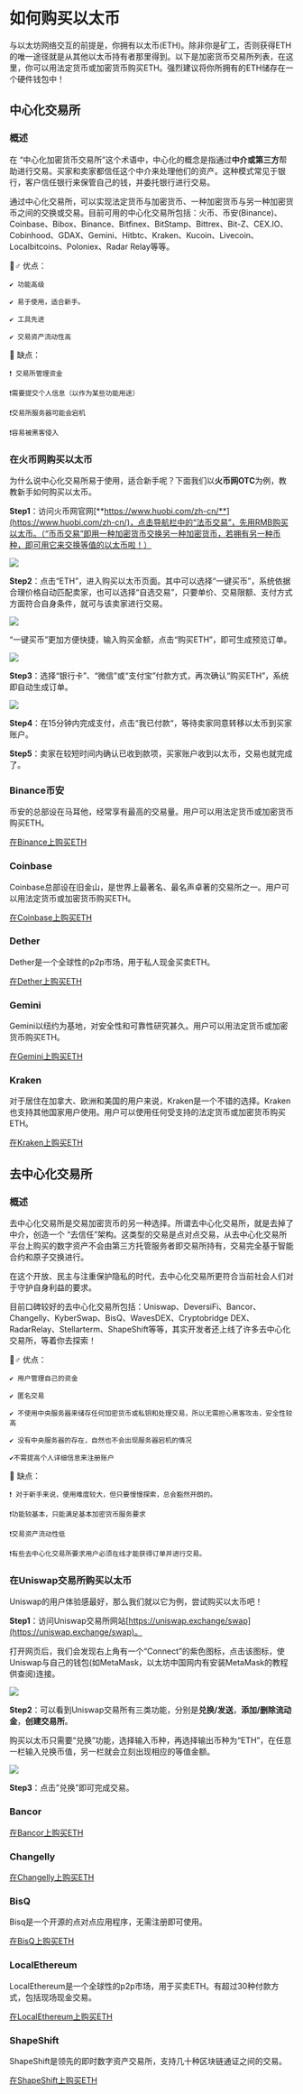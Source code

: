 # 如何购买以太币

与以太坊网络交互的前提是，你拥有以太币\(ETH\)。除非你是矿工，否则获得ETH的唯一途径就是从其他以太币持有者那里得到。以下是加密货币交易所列表，在这里，你可以用法定货币或加密货币购买ETH。强烈建议将你所拥有的ETH储存在一个硬件钱包中！

## 中心化交易所

### 概述

在 “中心化加密货币交易所”这个术语中，中心化的概念是指通过**中介或第三方**帮助进行交易。买家和卖家都信任这个中介来处理他们的资产。这种模式常见于银行，客户信任银行来保管自己的钱，并委托银行进行交易。

通过中心化交易所，可以实现法定货币与加密货币、一种加密货币与另一种加密货币之间的交换或交易。目前可用的中心化交易所包括：火币、币安\(Binance\)、Coinbase、Bibox、Binance、Bitfinex、BitStamp、Bittrex、Bit-Z、CEX.IO、Cobinhood、GDAX、Gemini、Hitbtc、Kraken、Kucoin、Livecoin、Localbitcoins、Poloniex、Radar Relay等等。

🦸♂ 优点：

    ✔ 功能高级

    ✔ 易于使用，适合新手。

    ✔ 工具先进

    ✔ 交易资产流动性高

🎯 缺点：

    ❗ 交易所管理资金

    ❗需要提交个人信息（以作为某些功能用途） 

    ❗交易所服务器可能会宕机

    ❗容易被黑客侵入

### 在火币网购买以太币

为什么说中心化交易所易于使用，适合新手呢？下面我们以**火币网OTC**为例，教教新手如何购买以太币。

**Step1**：访问火币网官网[**https://www.huobi.com/zh-cn/**](https://www.huobi.com/zh-cn/)，点击导航栏中的“法币交易”，先用RMB购买以太币。（“币币交易”即用一种加密货币交换另一种加密货币，若拥有另一种币种，即可用它来交换等值的以太币啦！）

![](../.gitbook/assets/image%20%285%29.png)

**Step2**：点击“ETH”，进入购买以太币页面。其中可以选择“一键买币”，系统依据合理价格自动匹配卖家，也可以选择“自选交易”，只要单价、交易限额、支付方式方面符合自身条件，就可与该卖家进行交易。

![](../.gitbook/assets/image%20%284%29.png)

“一键买币”更加方便快捷，输入购买金额，点击“购买ETH”，即可生成预览订单。

![](../.gitbook/assets/image%20%287%29.png)

**Step3**：选择“银行卡”、“微信”或“支付宝”付款方式，再次确认“购买ETH”，系统即自动生成订单。

![](../.gitbook/assets/image.png)

**Step4**：在15分钟内完成支付，点击“我已付款“，等待卖家同意转移以太币到买家账户。

**Step5**：卖家在较短时间内确认已收到款项，买家账户收到以太币，交易也就完成了。

### Binance币安

币安的总部设在马耳他，经常享有最高的交易量。用户可以用法定货币或加密货币购买ETH。

[在Binance上购买ETH](https://www.binance.com/cn)

### Coinbase

Coinbase总部设在旧金山，是世界上最著名、最名声卓著的交易所之一。用户可以用法定货币或加密货币购买ETH。

[在Coinbase上购买ETH](https://www.coinbase.com/join/527bbccd0c46660a8a00003b)

### Dether

Dether是一个全球性的p2p市场，用于私人现金买卖ETH。

[在Dether上购买ETH](https://dether.io/)

### Gemini

Gemini以纽约为基地，对安全性和可靠性研究甚久。用户可以用法定货币或加密货币购买ETH。

[在Gemini上购买ETH](https://exchange.gemini.com/signin?redirect=edfe9e325ca73aa74a3685965fe35ef67f944570-1571456722582-%2F)

### Kraken

对于居住在加拿大、欧洲和美国的用户来说，Kraken是一个不错的选择。Kraken也支持其他国家用户使用。用户可以使用任何受支持的法定货币或加密货币购买ETH。

[在Kraken上购买ETH](https://www.kraken.com/)

## 去中心化交易所

### 概述

去中心化交易所是交易加密货币的另一种选择。所谓去中心化交易所，就是去掉了中介，创造一个 “去信任”架构。这类型的交易是点对点交易，从去中心化交易所平台上购买的数字资产不会由第三方托管服务者即交易所持有，交易完全基于智能合约和原子交换进行。

在这个开放、民主与注重保护隐私的时代，去中心化交易所更符合当前社会人们对于守护自身利益的要求。

目前口碑较好的去中心化交易所包括：Uniswap、DeversiFi、Bancor、Changelly、KyberSwap、BisQ、WavesDEX、Cryptobridge DEX、RadarRelay、Stellarterm、ShapeShift等等，其实开发者还上线了许多去中心化交易所，等着你去探索！

🦸♂ 优点：

    ✔ 用户管理自己的资金

    ✔ 匿名交易

    ✔ 不使用中央服务器来储存任何加密货币或私钥和处理交易，所以无需担心黑客攻击，安全性较高

    ✔ 没有中央服务器的存在，自然也不会出现服务器宕机的情况

    ✔不需提高个人详细信息来注册账户

🎯 缺点：

    ❗ 对于新手来说，使用难度较大，但只要慢慢探索，总会豁然开朗的。

    ❗功能较基本，只能满足基本加密货币服务要求

    ❗交易资产流动性低

    ❗有些去中心化交易所要求用户必须在线才能获得订单并进行交易。

### 在Uniswap交易所购买以太币

Uniswap的用户体验感最好，那么我们就以它为例，尝试购买以太币吧！

**Step1**：访问Uniswap交易所网站[https://uniswap.exchange/swap](https://uniswap.exchange/swap)。

打开网页后，我们会发现右上角有一个“Connect”的紫色图标，点击该图标，使Uniswap与自己的钱包\(如MetaMask，以太坊中国网内有安装MetaMask的教程供查阅\)连接。

![](../.gitbook/assets/image%20%2816%29.png)

**Step2**：可以看到Uniswap交易所有三类功能，分别是**兑换/发送**，**添加/删除流动金**，**创建交易所**。

购买以太币只需要“兑换”功能，选择输入币种，再选择输出币种为“ETH”，在任意一栏输入兑换币值，另一栏就会立刻出现相应的等值金额。

![](../.gitbook/assets/image%20%283%29.png)

**Step3**：点击”兑换”即可完成交易。

### Bancor

[在Bancor上购买ETH](https://www.bancor.network/)

### Changelly

[在Changelly上购买ETH](https://changelly.com/)

### BisQ

Bisq是一个开源的点对点应用程序，无需注册即可使用。

[在BisQ上购买ETH](https://bisq.network/)

### LocalEthereum

LocalEthereum是一个全球性的p2p市场，用于买卖ETH。有超过30种付款方式，包括现场现金交易。

[在LocalEthereum上购买ETH](https://localethereum.com/)

### ShapeShift

ShapeShift是领先的即时数字资产交易所，支持几十种区块链通证之间的交易。

[在ShapeShift上购买ETH](https://shapeshift.io/#/coins)

